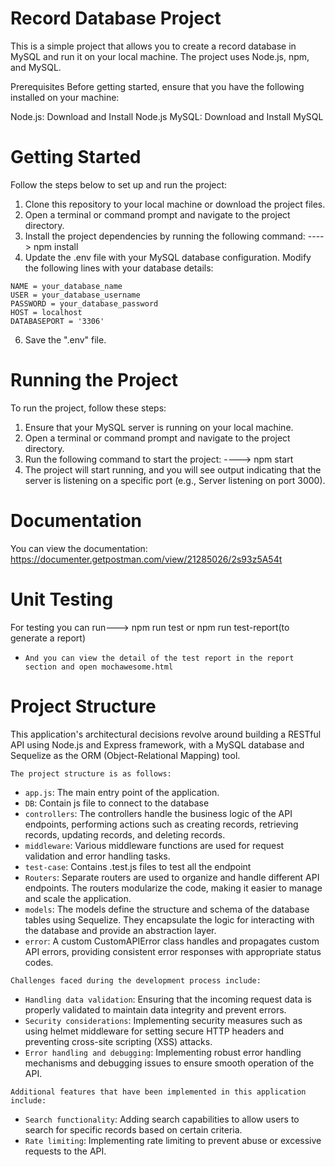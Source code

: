 # Record Database Project

This is a simple project that allows you to create a record database in MySQL and run it on your local machine. The project uses Node.js, npm, and MySQL.

Prerequisites
Before getting started, ensure that you have the following installed on your machine:

Node.js: Download and Install Node.js
MySQL: Download and Install MySQL

# Getting Started

Follow the steps below to set up and run the project:

1. Clone this repository to your local machine or download the project files.
2. Open a terminal or command prompt and navigate to the project directory.
3. Install the project dependencies by running the following command:
----> npm install
4. Update the .env file with your MySQL database configuration. Modify the following lines with your database details:
  ```
  NAME = your_database_name
  USER = your_database_username
  PASSWORD = your_database_password
  HOST = localhost
  DATABASEPORT = '3306'
  ```
6. Save the ".env" file.

# Running the Project
To run the project, follow these steps:

1. Ensure that your MySQL server is running on your local machine.
2. Open a terminal or command prompt and navigate to the project directory.
3. Run the following command to start the project:
----> npm start
4. The project will start running, and you will see output indicating that the server is listening on a specific port (e.g., Server listening on port 3000).

# Documentation
You can view the documentation:
https://documenter.getpostman.com/view/21285026/2s93z5A54t

# Unit Testing
For testing you can run---> npm run test or npm run test-report(to generate a report)
- `And you can view the detail of the test report in the report section and open mochawesome.html`

# Project Structure

This application's architectural decisions revolve around building a RESTful API using Node.js and Express framework, with a MySQL database and Sequelize as the ORM (Object-Relational Mapping) tool.

`The project structure is as follows:`
- `app.js`: The main entry point of the application.
- `DB`: Contain js file to connect to the database
- `controllers`: The controllers handle the business logic of the API endpoints, performing actions such as creating records, retrieving records, updating records, and deleting records.
- `middleware`: Various middleware functions are used for request validation and error handling tasks.
- `test-case`: Contains .test.js files to test all the endpoint
- `Routers`: Separate routers are used to organize and handle different API endpoints. The routers modularize the code, making it easier to manage and scale the application.
- `models`: The models define the structure and schema of the database tables using Sequelize. They encapsulate the logic for interacting with the database and provide an abstraction layer.
- `error`: A custom CustomAPIError class handles and propagates custom API errors, providing consistent error responses with appropriate status codes.

`Challenges faced during the development process include:`
- `Handling data validation`: Ensuring that the incoming request data is properly validated to maintain data integrity and prevent errors.
- `Security considerations`: Implementing security measures such as using helmet middleware for setting secure HTTP headers and preventing cross-site scripting (XSS) attacks.
- `Error handling and debugging`: Implementing robust error handling mechanisms and debugging issues to ensure smooth operation of the API.

`Additional features that have been implemented in this application include:`
- `Search functionality`: Adding search capabilities to allow users to search for specific records based on certain criteria.
- `Rate limiting`: Implementing rate limiting to prevent abuse or excessive requests to the API.

